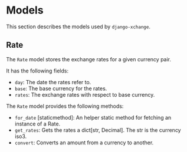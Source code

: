 # Models

This section describes the models used by `django-xchange`.

## Rate

The `Rate` model stores the exchange rates for a given currency pair.

It has the following fields:

*   `day`: The date the rates refer to.
*   `base`: The base currency for the rates.
*   `rates`: The exchange rates with respect to base currency.

The `Rate` model provides the following methods:

*   `for_date` [staticmethod]: An helper static method for fetching an
                              instance of a Rate.
*   `get_rates`: Gets the rates a dict[str, Decimal].
                The str is the currency iso3.
*   `convert`: Converts an amount from a currency to another.
